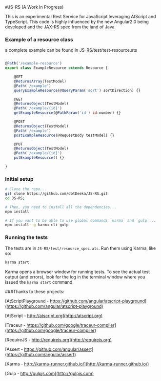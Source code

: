 #JS-RS (A Work In Progress)

This is an experimental Rest Service for JavaScript leveraging AtScript and TypeScript. This code is highly influenced by
the new Angular2.0 being developed and the JAX-RS spec from the land of Java.

### Example of a resource class
a complete example can be found in JS-RS/test/test-resource.ats

```javascript

@Path('/example-resource')
export class ExampleResource extends Resource {

    @GET
    @ReturnsArray(TestModel)
    @Path('/example')
    queryExampleResource(@QueryParam('sort') sortDirection) {}

    @GET
    @ReturnsObject(TestModel)
    @Path('/example/{id}')
    getExampleResource(@PathParam('id') id:number) {}

    @POST
    @ReturnsObject(TestModel)
    @Path('/example')
    postExampleResource(@RequestBody testModel) {}

    @PUT
    @ReturnsObject(TestModel)
    @Path('/example/{id}')
    putExampleResource() {}

}
```

### Initial setup
```bash
# Clone the repo...
git clone https://github.com/dotDeeka/JS-RS.git
cd JS-RS;

# Then, you need to install all the dependencies...
npm install

# If you want to be able to use global commands `karma` and `gulp`...
npm install -g karma-cli gulp
```

### Running the tests
The tests are in `JS-RS/test/resource_spec.ats`. Run them using Karma, like so:
```bash
karma start
```
Karma opens a browser window for running tests. To see the actual test output (and errors), look for the log in the terminal window where you issued the `karma start` command.

###Thanks to these projects:

[AtScriptPlayground - https://github.com/angular/atscript-playground](https://github.com/angular/atscript-playground)

[AtScript - http://atscript.org](http://atscript.org)

[Traceur - https://github.com/google/traceur-compiler](https://github.com/google/traceur-compiler)

[RequireJS - http://requirejs.org](http://requirejs.org)

[Assert - https://github.com/angular/assert](https://github.com/angular/assert)

[Karma - http://karma-runner.github.io/](http://karma-runner.github.io/)

[Gulp - http://gulpjs.com](http://gulpjs.com)
